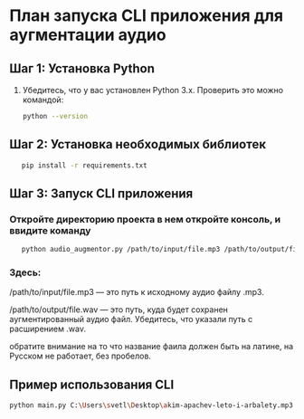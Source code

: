# План запуска CLI приложения для аугментации аудио

## Шаг 1: Установка Python
1. Убедитесь, что у вас установлен Python 3.x. Проверить это можно командой:
   ```bash
   python --version
## Шаг 2: Установка необходимых библиотек
```bash
   pip install -r requirements.txt
```
## Шаг 3: Запуск CLI приложения
### Откройте директорию проекта в нем откройте консоль, и ввидите команду
```bash
   python audio_augmentor.py /path/to/input/file.mp3 /path/to/output/file.wav
```
### Здесь:
/path/to/input/file.mp3 — это путь к исходному аудио файлу .mp3.

/path/to/output/file.wav — это путь, куда будет сохранен аугментированный аудио файл. Убедитесь, что указали путь с расширением .wav.

обратите внимание на то что название фаила должен быть на латине, на Русском не работает, без пробелов.
## Пример использования CLI
```bash
python main.py C:\Users\svetl\Desktop\akim-apachev-leto-i-arbalety.mp3 new-akim-apachev-leto-i-arbalety.wav


   
